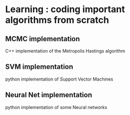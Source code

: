 # Learning : coding important algorithms from scratch

## MCMC implementation

C++ implementation of the Metropolis Hastings algorithm

## SVM implementation

python implementation of Support Vector Machines

## Neural Net implementation

python implementation of some Neural networks